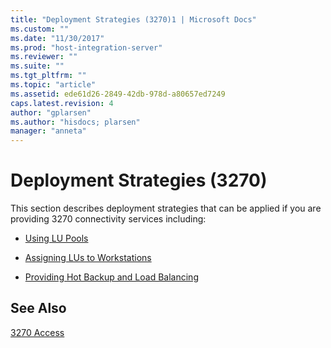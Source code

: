 ```yaml
---
title: "Deployment Strategies (3270)1 | Microsoft Docs"
ms.custom: ""
ms.date: "11/30/2017"
ms.prod: "host-integration-server"
ms.reviewer: ""
ms.suite: ""
ms.tgt_pltfrm: ""
ms.topic: "article"
ms.assetid: ede61d26-2849-42db-978d-a80657ed7249
caps.latest.revision: 4
author: "gplarsen"
ms.author: "hisdocs; plarsen"
manager: "anneta"
---
```

# Deployment Strategies (3270)
This section describes deployment strategies that can be applied if you are providing 3270 connectivity services including:  
  
-   [Using LU Pools](../core/lu-pools-3270-1.md)  
  
-   [Assigning LUs to Workstations](../core/assigning-lus-to-workstations-3270-1.md)  
  
-   [Providing Hot Backup and Load Balancing](../core/providing-hot-backup-and-load-balancing-3270-1.md)  
  
## See Also  
 [3270 Access](../core/3270-access2.md)